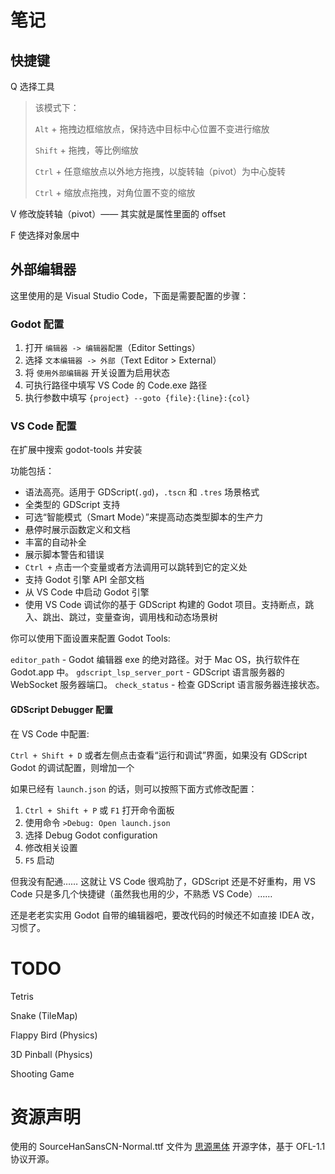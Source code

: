 # 笔记

## 快捷键

Q 选择工具

> 该模式下：
> 
> `Alt` + 拖拽边框缩放点，保持选中目标中心位置不变进行缩放
> 
> `Shift` + 拖拽，等比例缩放
> 
> `Ctrl` + 任意缩放点以外地方拖拽，以旋转轴（pivot）为中心旋转
> 
> `Ctrl` + 缩放点拖拽，对角位置不变的缩放
 
V 修改旋转轴（pivot）—— 其实就是属性里面的 offset

F 使选择对象居中

## 外部编辑器

这里使用的是 Visual Studio Code，下面是需要配置的步骤：

### Godot 配置

1. 打开 `编辑器 -> 编辑器配置`（Editor Settings）
2. 选择 `文本编辑器 -> 外部`（Text Editor > External）
3. 将 `使用外部编辑器` 开关设置为启用状态
4. 可执行路径中填写 VS Code 的 Code.exe 路径
5. 执行参数中填写 `{project} --goto {file}:{line}:{col}`

### VS Code 配置

在扩展中搜索 godot-tools 并安装

功能包括：

- 语法高亮。适用于 GDScript(`.gd`)，`.tscn` 和 `.tres` 场景格式
- 全类型的 GDScript 支持
- 可选“智能模式（Smart Mode）”来提高动态类型脚本的生产力
- 悬停时展示函数定义和文档
- 丰富的自动补全
- 展示脚本警告和错误
- `Ctrl +` 点击一个变量或者方法调用可以跳转到它的定义处
- 支持 Godot 引擎 API 全部文档
- 从 VS Code 中启动 Godot 引擎
- 使用 VS Code 调试你的基于 GDScript 构建的 Godot 项目。支持断点，跳入、跳出、跳过，变量查询，调用栈和动态场景树

你可以使用下面设置来配置 Godot Tools:

`editor_path` - Godot 编辑器 exe 的绝对路径。对于 Mac OS，执行软件在 Godot.app 中。
`gdscript_lsp_server_port` - GDScript 语言服务器的 WebSocket 服务器端口。
`check_status` - 检查 GDScript 语言服务器连接状态。

#### GDScript Debugger 配置

在 VS Code 中配置:

`Ctrl + Shift + D` 或者左侧点击查看“运行和调试”界面，如果没有 GDScript Godot 的调试配置，则增加一个

如果已经有 `launch.json` 的话，则可以按照下面方式修改配置：

1. `Ctrl + Shift + P` 或 `F1` 打开命令面板
2. 使用命令 `>Debug: Open launch.json`
3. 选择 Debug Godot configuration
4. 修改相关设置
5. `F5` 启动

但我没有配通…… 这就让 VS Code 很鸡肋了，GDScript 还是不好重构，用 VS Code 只是多几个快捷键（虽然我也用的少，不熟悉 VS Code）……

还是老老实实用 Godot 自带的编辑器吧，要改代码的时候还不如直接 IDEA 改，习惯了。

# TODO

Tetris

Snake (TileMap)

Flappy Bird (Physics)

3D Pinball (Physics)

Shooting Game

# 资源声明

使用的 SourceHanSansCN-Normal.ttf 文件为 [思源黑体](https://github.com/adobe-fonts/source-han-sans) 开源字体，基于 OFL-1.1 协议开源。